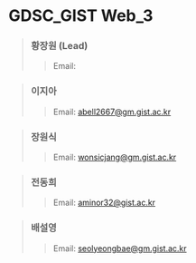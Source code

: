 # GDSC_GIST Web_3
  
  > ### 황장원 (Lead)
  >> Email:
  
  > ### 이지아
  >> Email: abell2667@gm.gist.ac.kr

  > ### 장원식
  >> Email: wonsicjang@gm.gist.ac.kr 

  > ### 전동희
  >> Email: aminor32@gist.ac.kr

  > ### 배설영
  >> Email: seolyeongbae@gm.gist.ac.kr
